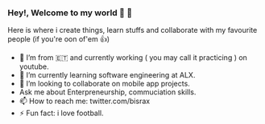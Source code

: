 ### Hey!, Welcome to my world 👋 🤗

Here is where i create things, learn stuffs and collaborate with my favourite people (if you're oon of'em 👍)    

- 🔭 I’m from 🇪🇹 and currently working ( you may call it practicing ) on youtube. 
- 🌱 I’m currently learning software engineering at ALX.
-  👯 I’m looking to collaborate on mobile app projects.
-  Ask me about Enterpreneurship, commuciation skills.  
-  📫 How to reach me: twitter.com/bisrax
- ⚡ Fun fact: i love football.
